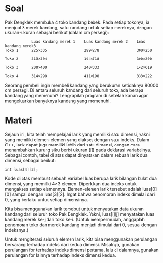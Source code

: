 # Soal
Pak Dengklek membuka 4 toko kandang bebek. Pada setiap tokonya, ia menjual 3 merek kandang, satu kandang untuk setiap mereknya, dengan ukuran-ukuran sebagai berikut (dalam cm persegi):

```
            Luas kandang merek 1	Luas kandang merek 2	Luas kandang merek3
Toko 1	    225×335	                299×278	                300×250

Toko 2	    215×394	                144×718	                300×290

Toko 3	    200×400	                240×333	                142×619

Toko 4	    314×298	                411×198	                333×222
```

Seorang pembeli ingin membeli kandang yang berukuran setidaknya 
80000 cm persegi. Di antara seluruh kandang dari seluruh toko, ada berapa kandang yang memenuhi? Lengkapilah program di sebelah kanan agar mengeluarkan banyaknya kandang yang memenuhi.

# Materi
Sejauh ini, kita telah mempelajari larik yang memiliki satu dimensi, yakni yang memiliki elemen-elemen yang diakses dengan satu indeks. Dalam C++, larik dapat juga memiliki lebih dari satu dimensi, dengan cara menambahkan kurung siku berisi ukuran ([<ukuran larik>]) pada deklarasi variabelnya. Sebagai contoh, tabel di atas dapat dinyatakan dalam sebuah larik dua dimensi, sebagai berikut:

```
int luas[4][3];
```

Kode di atas membuat sebuah variabel luas berupa larik bilangan bulat dua dimensi, yang memiliki 4×3 elemen. Diperlukan dua indeks untuk mengakses setiap elemennya. Elemen-elemen larik tersebut adalah luas[0][0] sampai dengan luas[3][2]. Ingat bahwa penomoran indeks dimulai dari 0, yang berlaku untuk setiap dimensinya.

Kita bisa menggunakan larik tersebut untuk menyatakan data ukuran kandang dari seluruh toko Pak Dengklek. Yakni, luas[i][j] menyatakan luas kandang merek ke-j dari toko ke-i. (Untuk mempermudah, anggaplah penomoran toko dan merek kandang menjadi dimulai dari 0, sesuai dengan indeksnya.)

Untuk mengiterasi seluruh elemen larik, kita bisa menggunakan perulangan bersarang terhadap indeks dari kedua dimensi. Misalnya, gunakan perulangan for terhadap indeks dimensi pertama, lalu di dalamnya, gunakan perulangan for lainnya terhadap indeks dimensi kedua.